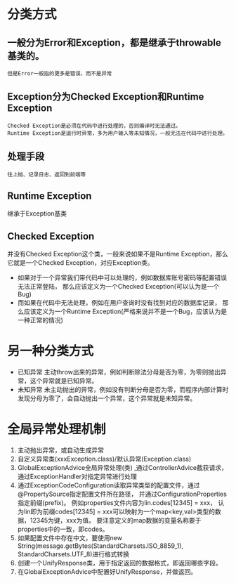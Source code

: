 # 分类方式
## 一般分为Error和Exception，都是继承于throwable基类的。
    但是Error一般指的更多是错误，而不是异常
## Exception分为Checked Exception和Runtime Exception
    Checked Exception是必须在代码中进行处理的，否则编译时无法通过。
    Runtime Exception是运行时异常，多为用户输入等未知情况，一般无法在代码中进行处理。
## 处理手段
    往上抛、记录日志、返回到前端等

## Runtime Exception
继承于Exception基类

## Checked Exception
并没有Checked Exception这个类，一般来说如果不是Runtime Exception，那么它就是一个Checked Exception，对应Exception类。

* 如果对于一个异常我们带代码中可以处理的，例如数据库账号密码等配置错误无法正常登陆，
    那么应该定义为一个Checked Exception(可以认为是一个Bug)
* 而如果在代码中无法处理，例如在用户查询时没有找到对应的数据库记录，
    那么应该定义为一个Runtime Exception(严格来说并不是一个Bug，应该认为是一种正常的情况)

# 另一种分类方式
 * 已知异常 
    主动throw出来的异常，例如判断除法分母是否为零，为零则抛出异常，这个异常就是已知异常。
 * 未知异常
    未主动抛出的异常，例如没有判断分母是否为零，而程序内部计算时发现分母为零了，会自动抛出一个异常，这个异常就是未知异常。
 
# 全局异常处理机制
1. 主动抛出异常，或自动生成异常 
2. 自定义异常类(xxxException.class)/默认异常(Exception.class) 
3. GlobalExceptionAdvice全局异常处理(类) ,通过ControllerAdvice截获请求，通过ExceptionHandler对指定异常进行处理
4. 通过ExceptionCodeConfiguration读取异常类型的配置文件，通过@PropertySource指定配置文件所在路径，
    并通过ConfigurationProperties指定前缀(prefix)。
    例如properties文件内容为lin.codes[12345] = xxx，
    认为lin即为前缀codes[12345] = xxx可以映射为一个map<key,val>类型的数据，12345为键，xxx为值。
    要注意定义的map数据的变量名称要于properties中的一致，即codes。
5. 如果配置文件中存在中文，要使用new String(message.getBytes(StandardCharsets.ISO_8859_1), StandardCharsets.UTF_8)进行格式转换
6. 创建一个UnifyResponse类，用于指定返回的数据格式，即返回哪些字段。
7. 在GlobalExceptionAdvice中配置好UnifyResponse，并做返回。

 